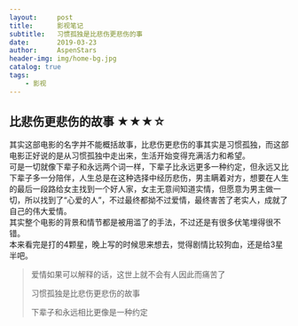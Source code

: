 ```yaml
---
layout:     post
title:      影视笔记
subtitle:   习惯孤独是比悲伤更悲伤的事
date:       2019-03-23
author:     AspenStars
header-img: img/home-bg.jpg
catalog: true
tags:
    - 影视
---
```


## 比悲伤更悲伤的故事 ★★★☆

其实这部电影的名字并不能概括故事，比悲伤更悲伤的事其实是习惯孤独，而这部电影正好说的是从习惯孤独中走出来，生活开始变得充满活力和希望。  
可是一切就像下辈子和永远两个词一样，下辈子比永远更多一种约定，但永远又比下辈子多一分陪伴，人生总是在这种选择中经历悲伤，男主瞒着对方，想要在人生的最后一段路给女主找到一个好人家，女主无意间知道实情，但愿意为男主做一切，所以找到了“心爱的人”，不过最终都拗不过爱情，最终害苦了老实人，成就了自己的伟大爱情。  
其实整个电影的背景和情节都是被用滥了的手法，不过还是有很多伏笔埋得很不错。  
本来看完是打的4颗星，晚上写的时候思来想去，觉得剧情比较狗血，还是给3星半吧。

> 爱情如果可以解释的话，这世上就不会有人因此而痛苦了
>
> 习惯孤独是比悲伤更悲伤的故事
>
> 下辈子和永远相比更像是一种约定